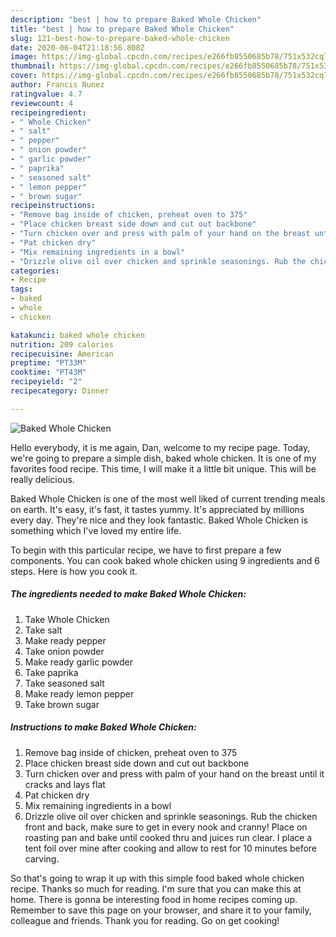 ```yaml
---
description: "best | how to prepare Baked Whole Chicken"
title: "best | how to prepare Baked Whole Chicken"
slug: 121-best-how-to-prepare-baked-whole-chicken
date: 2020-06-04T21:18:56.808Z
image: https://img-global.cpcdn.com/recipes/e266fb8550685b78/751x532cq70/baked-whole-chicken-recipe-main-photo.jpg
thumbnail: https://img-global.cpcdn.com/recipes/e266fb8550685b78/751x532cq70/baked-whole-chicken-recipe-main-photo.jpg
cover: https://img-global.cpcdn.com/recipes/e266fb8550685b78/751x532cq70/baked-whole-chicken-recipe-main-photo.jpg
author: Francis Nunez
ratingvalue: 4.7
reviewcount: 4
recipeingredient:
- " Whole Chicken"
- " salt"
- " pepper"
- " onion powder"
- " garlic powder"
- " paprika"
- " seasoned salt"
- " lemon pepper"
- " brown sugar"
recipeinstructions:
- "Remove bag inside of chicken, preheat oven to 375"
- "Place chicken breast side down and cut out backbone"
- "Turn chicken over and press with palm of your hand on the breast until it cracks and lays flat"
- "Pat chicken dry"
- "Mix remaining ingredients in a bowl"
- "Drizzle olive oil over chicken and sprinkle seasonings. Rub the chicken front and back, make sure to get in every nook and cranny! Place on roasting pan and bake until cooked thru and juices run clear. I place a tent foil over mine after cooking and allow to rest for 10 minutes before carving."
categories:
- Recipe
tags:
- baked
- whole
- chicken

katakunci: baked whole chicken 
nutrition: 209 calories
recipecuisine: American
preptime: "PT33M"
cooktime: "PT43M"
recipeyield: "2"
recipecategory: Dinner

---
```



![Baked Whole Chicken](https://img-global.cpcdn.com/recipes/e266fb8550685b78/751x532cq70/baked-whole-chicken-recipe-main-photo.jpg)

Hello everybody, it is me again, Dan, welcome to my recipe page. Today, we're going to prepare a simple dish, baked whole chicken. It is one of my favorites food recipe. This time, I will make it a little bit unique. This will be really delicious.

Baked Whole Chicken is one of the most well liked of current trending meals on earth. It's easy, it's fast, it tastes yummy. It's appreciated by millions every day. They're nice and they look fantastic. Baked Whole Chicken is something which I've loved my entire life.




To begin with this particular recipe, we have to first prepare a few components. You can cook baked whole chicken using 9 ingredients and 6 steps. Here is how you cook it.

<!--inarticleads1-->

##### The ingredients needed to make Baked Whole Chicken:

1. Take  Whole Chicken
1. Take  salt
1. Make ready  pepper
1. Take  onion powder
1. Make ready  garlic powder
1. Take  paprika
1. Take  seasoned salt
1. Make ready  lemon pepper
1. Take  brown sugar




<!--inarticleads2-->

##### Instructions to make Baked Whole Chicken:

1. Remove bag inside of chicken, preheat oven to 375
1. Place chicken breast side down and cut out backbone
1. Turn chicken over and press with palm of your hand on the breast until it cracks and lays flat
1. Pat chicken dry
1. Mix remaining ingredients in a bowl
1. Drizzle olive oil over chicken and sprinkle seasonings. Rub the chicken front and back, make sure to get in every nook and cranny! Place on roasting pan and bake until cooked thru and juices run clear. I place a tent foil over mine after cooking and allow to rest for 10 minutes before carving.




So that's going to wrap it up with this simple food baked whole chicken recipe. Thanks so much for reading. I'm sure that you can make this at home. There is gonna be interesting food in home recipes coming up. Remember to save this page on your browser, and share it to your family, colleague and friends. Thank you for reading. Go on get cooking!
